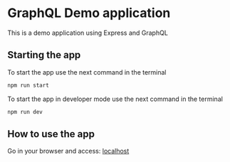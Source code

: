 # GraphQL Demo application

This is a demo application using Express and GraphQL

## Starting the app

To start the app use the next command in the terminal

```bash
npm run start
```

To start the app in developer mode use the next command in the terminal

```bash
npm run dev
```

## How to use the app

Go in your browser and access:
[localhost](http://localhost:8080/graphql)
